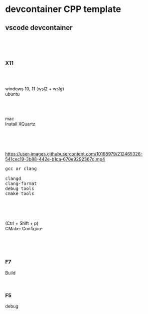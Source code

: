 # devcontainer CPP template


## vscode devcontainer

<br><br><br>


### X11

<br><br>

windows 10, 11 (wsl2 + wslg)  
ubuntu

<br><br>

mac  
Install XQuartz

<br><br><br>


https://user-images.githubusercontent.com/10168979/212465326-541cec19-3b88-442e-b1ca-670e9292367d.mp4




<pre>
gcc or clang

clangd
clang-format
debug tools
cmake tools
</pre>

<br><br><br>

(Ctrl + Shift + p)  
CMake: Configure

<br><br><br>

### F7

Build

<br>

### F5

debug

<br><br><br>
<br><br><br>
<br><br><br>
